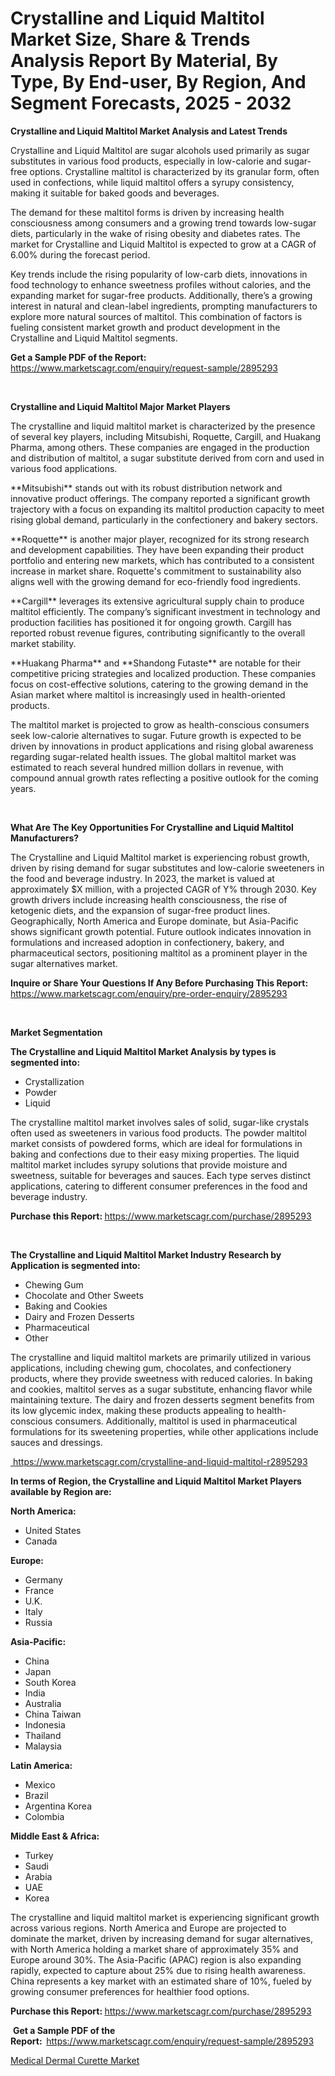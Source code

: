 <p><h1>Crystalline and Liquid Maltitol Market Size, Share & Trends Analysis Report By Material, By Type, By End-user, By Region, And Segment Forecasts, 2025 - 2032</h1></p><p><strong>Crystalline and Liquid Maltitol Market Analysis and Latest Trends</strong></p>
<p><p>Crystalline and Liquid Maltitol are sugar alcohols used primarily as sugar substitutes in various food products, especially in low-calorie and sugar-free options. Crystalline maltitol is characterized by its granular form, often used in confections, while liquid maltitol offers a syrupy consistency, making it suitable for baked goods and beverages. </p><p>The demand for these maltitol forms is driven by increasing health consciousness among consumers and a growing trend towards low-sugar diets, particularly in the wake of rising obesity and diabetes rates. The market for Crystalline and Liquid Maltitol is expected to grow at a CAGR of 6.00% during the forecast period. </p><p>Key trends include the rising popularity of low-carb diets, innovations in food technology to enhance sweetness profiles without calories, and the expanding market for sugar-free products. Additionally, there’s a growing interest in natural and clean-label ingredients, prompting manufacturers to explore more natural sources of maltitol. This combination of factors is fueling consistent market growth and product development in the Crystalline and Liquid Maltitol segments.</p></p>
<p><strong>Get a Sample PDF of the Report:&nbsp;</strong> <a href="https://www.marketscagr.com/enquiry/request-sample/2895293?utm_campaign=2470&utm_medium=2&utm_source=Github&utm_content=ia&utm_term=15032025&utm_id=crystalline-and-liquid-maltitol">https://www.marketscagr.com/enquiry/request-sample/2895293</a></p>
<p>&nbsp;</p>
<p><strong>Crystalline and Liquid Maltitol Major Market Players</strong></p>
<p><p>The crystalline and liquid maltitol market is characterized by the presence of several key players, including Mitsubishi, Roquette, Cargill, and Huakang Pharma, among others. These companies are engaged in the production and distribution of maltitol, a sugar substitute derived from corn and used in various food applications.</p><p>**Mitsubishi** stands out with its robust distribution network and innovative product offerings. The company reported a significant growth trajectory with a focus on expanding its maltitol production capacity to meet rising global demand, particularly in the confectionery and bakery sectors.</p><p>**Roquette** is another major player, recognized for its strong research and development capabilities. They have been expanding their product portfolio and entering new markets, which has contributed to a consistent increase in market share. Roquette's commitment to sustainability also aligns well with the growing demand for eco-friendly food ingredients.</p><p>**Cargill** leverages its extensive agricultural supply chain to produce maltitol efficiently. The company’s significant investment in technology and production facilities has positioned it for ongoing growth. Cargill has reported robust revenue figures, contributing significantly to the overall market stability.</p><p>**Huakang Pharma** and **Shandong Futaste** are notable for their competitive pricing strategies and localized production. These companies focus on cost-effective solutions, catering to the growing demand in the Asian market where maltitol is increasingly used in health-oriented products.</p><p>The maltitol market is projected to grow as health-conscious consumers seek low-calorie alternatives to sugar. Future growth is expected to be driven by innovations in product applications and rising global awareness regarding sugar-related health issues. The global maltitol market was estimated to reach several hundred million dollars in revenue, with compound annual growth rates reflecting a positive outlook for the coming years.</p></p>
<p>&nbsp;</p>
<p><strong>What Are The Key Opportunities For Crystalline and Liquid Maltitol Manufacturers?</strong></p>
<p><p>The Crystalline and Liquid Maltitol market is experiencing robust growth, driven by rising demand for sugar substitutes and low-calorie sweeteners in the food and beverage industry. In 2023, the market is valued at approximately $X million, with a projected CAGR of Y% through 2030. Key growth drivers include increasing health consciousness, the rise of ketogenic diets, and the expansion of sugar-free product lines. Geographically, North America and Europe dominate, but Asia-Pacific shows significant growth potential. Future outlook indicates innovation in formulations and increased adoption in confectionery, bakery, and pharmaceutical sectors, positioning maltitol as a prominent player in the sugar alternatives market.</p></p>
<p><strong>Inquire or Share Your Questions If Any Before Purchasing This Report:</strong> <a href="https://www.marketscagr.com/enquiry/pre-order-enquiry/2895293?utm_campaign=2470&utm_medium=2&utm_source=Github&utm_content=ia&utm_term=15032025&utm_id=crystalline-and-liquid-maltitol">https://www.marketscagr.com/enquiry/pre-order-enquiry/2895293</a></p>
<p>&nbsp;</p>
<p><strong>Market Segmentation</strong></p>
<p><strong>The Crystalline and Liquid Maltitol Market Analysis by types is segmented into:</strong></p>
<p><ul><li>Crystallization</li><li>Powder</li><li>Liquid</li></ul></p>
<p><p>The crystalline maltitol market involves sales of solid, sugar-like crystals often used as sweeteners in various food products. The powder maltitol market consists of powdered forms, which are ideal for formulations in baking and confections due to their easy mixing properties. The liquid maltitol market includes syrupy solutions that provide moisture and sweetness, suitable for beverages and sauces. Each type serves distinct applications, catering to different consumer preferences in the food and beverage industry.</p></p>
<p><strong>Purchase this Report:&nbsp;</strong><a href="https://www.marketscagr.com/purchase/2895293?utm_campaign=2470&utm_medium=2&utm_source=Github&utm_content=ia&utm_term=15032025&utm_id=crystalline-and-liquid-maltitol">https://www.marketscagr.com/purchase/2895293</a></p>
<p>&nbsp;</p>
<p><strong>The Crystalline and Liquid Maltitol Market Industry Research by Application is segmented into:</strong></p>
<p><ul><li>Chewing Gum</li><li>Chocolate and Other Sweets</li><li>Baking and Cookies</li><li>Dairy and Frozen Desserts</li><li>Pharmaceutical</li><li>Other</li></ul></p>
<p><p>The crystalline and liquid maltitol markets are primarily utilized in various applications, including chewing gum, chocolates, and confectionery products, where they provide sweetness with reduced calories. In baking and cookies, maltitol serves as a sugar substitute, enhancing flavor while maintaining texture. The dairy and frozen desserts segment benefits from its low glycemic index, making these products appealing to health-conscious consumers. Additionally, maltitol is used in pharmaceutical formulations for its sweetening properties, while other applications include sauces and dressings.</p></p>
<p><a href="https://www.marketscagr.com/crystalline-and-liquid-maltitol-r2895293?utm_campaign=2470&utm_medium=2&utm_source=Github&utm_content=ia&utm_term=15032025&utm_id=crystalline-and-liquid-maltitol">&nbsp;https://www.marketscagr.com/crystalline-and-liquid-maltitol-r2895293</a></p>
<p><strong>In terms of Region, the Crystalline and Liquid Maltitol Market Players available by Region are:</strong></p>
<p>
    <p> <strong> North America: </strong>
        <ul>
            <li>United States</li>
            <li>Canada</li>
        </ul>
        </p> 
    <p> <strong> Europe: </strong>
        <ul>
            <li>Germany</li>
            <li>France</li>
            <li>U.K.</li>
            <li>Italy</li>
            <li>Russia</li>
        </ul>
        </p> 
    <p> <strong> Asia-Pacific: </strong>
        <ul>
            <li>China</li>
            <li>Japan</li>
            <li>South Korea</li>
            <li>India</li>
            <li>Australia</li>
            <li>China Taiwan</li>
            <li>Indonesia</li>
            <li>Thailand</li>
            <li>Malaysia</li>
        </ul>
        </p> 
    <p> <strong> Latin America: </strong>
        <ul>
            <li>Mexico</li>
            <li>Brazil</li>
            <li>Argentina Korea</li>
            <li>Colombia</li>
        </ul>
        </p> 
    <p> <strong> Middle East & Africa: </strong>
        <ul>
            <li>Turkey</li>
            <li>Saudi</li>
            <li>Arabia</li>
            <li>UAE</li>
            <li>Korea</li>
        </ul>
    </p>
    </p>
<p><p>The crystalline and liquid maltitol market is experiencing significant growth across various regions. North America and Europe are projected to dominate the market, driven by increasing demand for sugar alternatives, with North America holding a market share of approximately 35% and Europe around 30%. The Asia-Pacific (APAC) region is also expanding rapidly, expected to capture about 25% due to rising health awareness. China represents a key market with an estimated share of 10%, fueled by growing consumer preferences for healthier food options.</p></p>
<p><strong>Purchase this Report: </strong><a href="https://www.marketscagr.com/purchase/2895293?utm_campaign=2470&utm_medium=2&utm_source=Github&utm_content=ia&utm_term=15032025&utm_id=crystalline-and-liquid-maltitol">https://www.marketscagr.com/purchase/2895293</a></p>
<p>&nbsp;<strong>Get a Sample PDF of the Report:&nbsp;&nbsp;</strong><a href="https://www.marketscagr.com/enquiry/request-sample/2895293?utm_campaign=2470&utm_medium=2&utm_source=Github&utm_content=ia&utm_term=15032025&utm_id=crystalline-and-liquid-maltitol">https://www.marketscagr.com/enquiry/request-sample/2895293</a></p>
<p><strong></strong></p>
<p><p><a href="https://github.com/yankimber90yankim/Market-Research-Report-List-1/blob/main/medical-dermal-curette-market.md?utm_campaign=2470&utm_medium=2&utm_source=Github&utm_content=ia&utm_term=15032025&utm_id=crystalline-and-liquid-maltitol">Medical Dermal Curette Market</a></p></p>